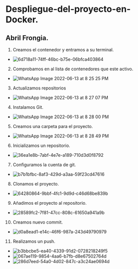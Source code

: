 # Despliegue-del-proyecto-en-Docker.
Abril Frongia.
---
1. Creamos el contenedor y entramos a su terminal.
- ![6d718a11-74ff-46bc-b75e-06bfca403864](https://user-images.githubusercontent.com/72273897/173422103-b8077444-e78b-489b-bc51-93ecb91a022b.jpg)
2. Comprobamos en al lista de contenedores que este activo.
- ![WhatsApp Image 2022-06-13 at 8 25 25 PM](https://user-images.githubusercontent.com/72273897/173421237-b8dd3221-e861-4d70-8ded-d4e233f16a8b.jpeg)
3. Actualizamos repositorios
- ![WhatsApp Image 2022-06-13 at 8 27 07 PM](https://user-images.githubusercontent.com/72273897/173421339-0ef69ee3-ca53-4848-944e-c7419ede5c83.jpeg)
4. Instalamos Git.
- ![WhatsApp Image 2022-06-13 at 8 28 00 PM](https://user-images.githubusercontent.com/72273897/173422153-bd5037fd-e3eb-474c-8b1d-bd40dac9309c.jpeg)
5. Creamos una carpeta para el proyecto.
- ![WhatsApp Image 2022-06-13 at 8 28 49 PM](https://user-images.githubusercontent.com/72273897/173422265-40372ac5-f09f-4c25-b36e-02681cc7741d.jpeg)
6. Inicializamos un repositorio.
- ![36ea1e8b-7abf-4e7e-a189-710d3d0f8792](https://user-images.githubusercontent.com/72273897/173422658-a5a11fdb-cb28-4064-8762-7d0d97c6e617.jpg)
7. Configuramos la cuenta de git.
- ![b7b1bfbc-8af3-429d-a3aa-59f23cd47616](https://user-images.githubusercontent.com/72273897/173423348-0a427447-e10b-44af-b461-61b3dbeb5c85.jpg) 
8. Clonamos el proyecto.
- ![64280864-9bbf-4fc1-9d9d-c46d68be839b](https://user-images.githubusercontent.com/72273897/173424404-99086fcd-c0db-43d2-b90c-bcbd59de5755.jpg)
9. Añadimos el proyecto al repositorio.
- ![28589fc2-7f81-47cc-808c-61650a941a9b](https://user-images.githubusercontent.com/72273897/173427792-0c0c366f-a857-4bd0-bc6b-146ec94c793a.jpg) 
10. Creamos nuevo commit.
- ![d0a8ead1-e14c-46f6-987a-243d49790979](https://user-images.githubusercontent.com/72273897/173427843-7d1c65b8-419f-4d43-a919-753bc32e10eb.jpg)
11. Realizamos un push.
- ![b3bbcbe5-ea40-4339-91d2-0728218249f5](https://user-images.githubusercontent.com/72273897/173430028-0931241f-1744-450a-bfdd-a41d1151098b.jpg)
- ![067ae119-9854-4aa6-b7fb-d8e67502764d](https://user-images.githubusercontent.com/72273897/173430215-04a97623-89d6-41a3-a74d-220084cfd80c.jpg)
- ![286d7eed-54a0-4d02-847c-a3c24ae0694d](https://user-images.githubusercontent.com/72273897/173430009-a52250a7-6f5d-453d-96eb-831f0959d31f.jpg)
